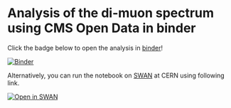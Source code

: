 # Analysis of the di-muon spectrum using CMS Open Data in binder

Click the badge below to open the analysis in [binder](https://gke.mybinder.org/)!

[![Binder](https://mybinder.org/badge_logo.svg)](https://mybinder.org/v2/gh/stwunsch/binder-dimuon-spectrum/master)

Alternatively, you can run the notebook on [SWAN](https://swan.web.cern.ch/) at CERN using following link.

[![Open in SWAN](https://img.shields.io/badge/Open%20in%20-%E2%98%81%20SWAN-orange.svg)](https://cern.ch/swanserver/cgi-bin/go/?projurl=https://github.com/stwunsch/binder-dimuon-spectrum.git)
